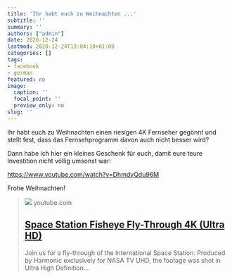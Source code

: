 ```yaml
---
title: 'Ihr habt euch zu Weihnachten ...'
subtitle: ''
summary: ''
authors: ["admin"]
date: 2020-12-24
lastmod: 2020-12-24T13:04:10+01:00
categories: []
tags:
- facebook
- german
featured: no
image:
  caption: ''
  focal_point: ''
  preview_only: no
slug: ''
---
```

Ihr habt euch zu Weihnachten einen riesigen 4K Fernseher gegönnt und stellt fest, dass das Fernsehprogramm davon auch nicht besser wird? 

Dann habe ich hier ein kleines Geschenk für euch, damit eure teure Investition nicht völlig umsonst war:

https://www.youtube.com/watch?v=DhmdyQdu96M

Frohe Weihnachten!
> [![](https://i.ytimg.com/vi/DhmdyQdu96M/maxresdefault.jpg)](https://www.youtube.com/watch?v=DhmdyQdu96M)
> youtube.com
> ## [Space Station Fisheye Fly-Through 4K (Ultra HD)](https://www.youtube.com/watch?v=DhmdyQdu96M)
>
>Join us for a fly-through of the International Space Station. Produced by Harmonic exclusively for NASA TV UHD, the footage was shot in Ultra High Definition...


